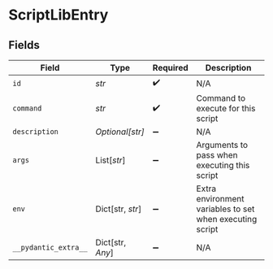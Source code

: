 # ScriptLibEntry


## Fields

| Field                                                    | Type                                                     | Required                                                 | Description                                              |
| -------------------------------------------------------- | -------------------------------------------------------- | -------------------------------------------------------- | -------------------------------------------------------- |
| `id`                                                     | *str*                                                    | :heavy_check_mark:                                       | N/A                                                      |
| `command`                                                | *str*                                                    | :heavy_check_mark:                                       | Command to execute for this script                       |
| `description`                                            | *Optional[str]*                                          | :heavy_minus_sign:                                       | N/A                                                      |
| `args`                                                   | List[*str*]                                              | :heavy_minus_sign:                                       | Arguments to pass when executing this script             |
| `env`                                                    | Dict[str, *str*]                                         | :heavy_minus_sign:                                       | Extra environment variables to set when executing script |
| `__pydantic_extra__`                                     | Dict[str, *Any*]                                         | :heavy_minus_sign:                                       | N/A                                                      |